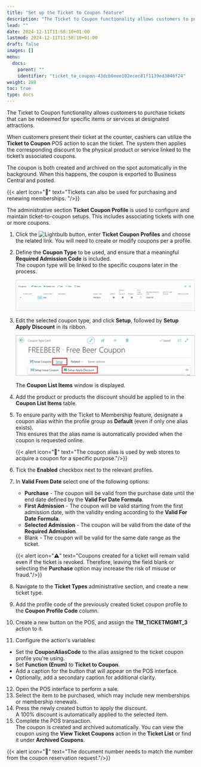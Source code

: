 ```yaml
---
title: "Set up the Ticket to Coupon feature"
description: "The Ticket to Coupon functionality allows customers to purchase tickets that can be redeemed for specific items or services at designated attractions."
lead: ""
date: 2024-12-11T11:58:10+01:00
lastmod: 2024-12-11T11:58:10+01:00
draft: false
images: []
menu:
  docs:
    parent: ""
    identifier: "ticket_to_coupon-43dcb6eee102ecec81f1139ed3846f24"
weight: 288
toc: true
type: docs
---
```


The Ticket to Coupon functionality allows customers to purchase tickets that can be redeemed for specific items or services at designated attractions. 

When customers present their ticket at the counter, cashiers can utilize the **Ticket to Coupon** POS action to scan the ticket. The system then applies the corresponding discount to the physical product or service linked to the ticket’s associated coupons. 

The coupon is both created and archived on the spot automatically in the background. When this happens, the coupon is exported to Business Central and posted.     

   {{< alert icon="📝" text="Tickets can also be used for purchasing and renewing memberships. "/>}}


The administrative section **Ticket Coupon Profile** is used to configure and maintain ticket-to-coupon setups. This includes associating tickets with one or more coupons.

1. Click the ![Lightbulb](Lightbulb_icon.PNG) button, enter **Ticket Coupon Profiles** and choose the related link.
   You will need to create or modify coupons per a profile.
2. Define the **Coupon Type** to be used, and ensure that a meaningful **Required Admission Code** is included.     
   The coupon type will be linked to the specific coupons later in the process. 

   ![ticket_coupon_profile](images/ticket_coupon_profiles.png)

3. Edit the selected coupon type, and click **Setup**, followed by **Setup Apply Discount** in its ribbon.      

   ![setup_apply_discount](images/setup_apply_discount.png)        

   The **Coupon List Items** window is displayed.

4. Add the product or products the discount should be applied to in the **Coupon List Items** table.

5. To ensure parity with the Ticket to Membership feature, designate a coupon alias within the profile group as **Default** (even if only one alias exists).      
   This ensures that the alias name is automatically provided when the coupon is requested online.       

   {{< alert icon="📝" text="The coupon alias is used by web stores to acquire a coupon for a specific purpose."/>}}

6. Tick the **Enabled** checkbox next to the relevant profiles.
7. In **Valid From Date** select one of the following options:    
   - **Purchase** - The coupon will be valid from the purchase date until the end date defined by the **Valid For Date Formula**.
   - **First Admission** - The coupon will be valid starting from the first admission date, with the validity ending according to the **Valid For Date Formula**. 
   - **Selected Admission** - The coupon will be valid from the date of the **Required Admission**.
   - Blank - The coupon will be valid for the same date range as the ticket. 

   {{< alert icon="⚠️" text="Coupons created for a ticket will remain valid even if the ticket is revoked. Therefore, leaving the field blank or selecting the <b>Purchase</b> option may increase the risk of misuse or fraud."/>}}

8. Navigate to the **Ticket Types** administrative section, and create a new ticket type. 
9.  Add the profile code of the previously created ticket coupon profile to the **Coupon Profile Code** column. 
10. Create a new button on the POS, and assign the **TM_TICKETMGMT_3** action to it. 
11. Configure the action's variables:     
   - Set the **CouponAliasCode** to the alias assigned to the ticket coupon profile you're using.
   - Set **Function (Enum)** to **Ticket to Coupon**. 
   - Add a caption for the button that will appear on the POS interface.
   - Optionally, add a secondary caption for additional clarity.

12. Open the POS interface to perform a sale. 
13. Select the item to be purchased, which may include new memberships or membership renewals.
14. Press the newly created button to apply the discount.      
    A 100% discount is automatically applied to the selected item. 
15. Complete the POS transaction.     
    The coupon is created and archived automatically. You can view the coupon using the **View Ticket Coupons** action in the **Ticket List** or find it under **Archived Coupons**.


{{< alert icon="📝" text="The document number needs to match the number from the coupon reservation request."/>}}
